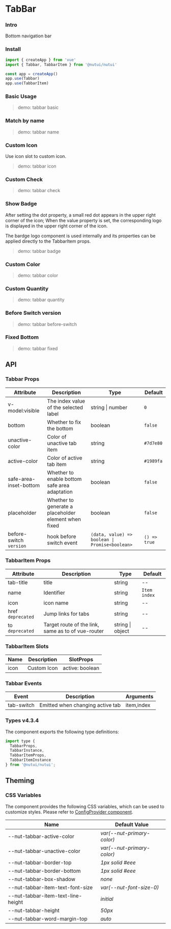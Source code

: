 # TabBar

### Intro

Bottom navigation bar

### Install

```js
import { createApp } from 'vue'
import { Tabbar, TabbarItem } from '@nutui/nutui'

const app = createApp()
app.use(Tabbar)
app.use(TabbarItem)
```

### Basic Usage

> demo: tabbar basic

### Match by name

> demo: tabbar name

### Custom Icon

Use icon slot to custom icon.

> demo: tabbar icon

### Custom Check

> demo: tabbar check

### Show Badge

After setting the dot property, a small red dot appears in the upper right corner of the icon; When the value property is set, the corresponding logo is displayed in the upper right corner of the icon.

The bardge logo component is used internally and its properties can be applied directly to the TabbarItem props.

> demo: tabbar badge

### Custom Color

> demo: tabbar color

### Custom Quantity

> demo: tabbar quantity

### Before Switch version

> demo: tabbar before-switch

### Fixed Bottom

> demo: tabbar fixed

## API

### Tabbar Props

| Attribute | Description | Type | Default |
| --- | --- | --- | --- |
| v-model:visible | The index value of the selected label | string \| number | `0` |
| bottom | Whether to fix the bottom | boolean | `false` |
| unactive-color | Color of unactive tab item | string | `#7d7e80` |
| active-color | Color of active tab item | string | `#1989fa` |
| safe-area-inset-bottom | Whether to enable bottom safe area adaptation | boolean | `false` |
| placeholder | Whether to generate a placeholder element when fixed | boolean | `false` |
| before-switch `version` | hook before switch event | `(data, value) => boolean \| Promise<boolean>` | `() => true` |

### TabbarItem Props

| Attribute | Description | Type | Default |
| --- | --- | --- | --- |
| tab-title | title | string | -- |
| name | Identifier | string | `Item index` |
| icon | icon name | string | -- |
| href `deprecated` | Jump links for tabs | string | -- |
| to `deprecated` | Target route of the link, same as to of vue-router | string \| object | -- |

### TabbarItem Slots

| Name | Description | SlotProps |
| --- | --- | --- |
| icon | Custom Icon | active: boolean |

### Tabbar Events

| Event | Description | Arguments |
| --- | --- | --- |
| tab-switch | Emitted when changing active tab | item,index |

### Types v4.3.4

The component exports the following type definitions:

```js
import type {
  TabbarProps,
  TabbarInstance,
  TabbarItemProps,
  TabbarItemInstance
} from '@nutui/nutui';
```

## Theming

### CSS Variables

The component provides the following CSS variables, which can be used to customize styles. Please refer to [ConfigProvider component](#/en-US/component/configprovider).

| Name | Default Value |
| --- | --- |
| --nut-tabbar-active-color | _var(--nut-primary-color)_ |
| --nut-tabbar-unactive-color | _var(--nut-primary-color)_ |
| --nut-tabbar-border-top | _1px solid #eee_ |
| --nut-tabbar-border-bottom | _1px solid #eee_ |
| --nut-tabbar-box-shadow | _none_ |
| --nut-tabbar-item-text-font-size | _var(--nut-font-size-0)_ |
| --nut-tabbar-item-text-line-height | _initial_ |
| --nut-tabbar-height | _50px_ |
| --nut-tabbar-word-margin-top | _auto_ |
